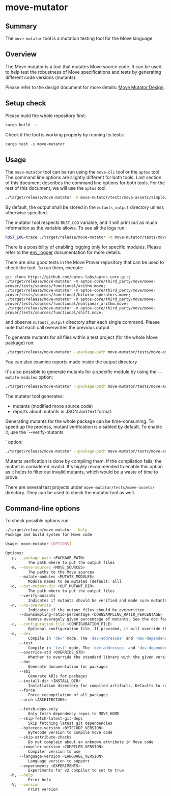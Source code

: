 # move-mutator

## Summary

The `move-mutator` tool is a mutation testing tool for the Move language.

## Overview

The Move mutator is a tool that mutates Move source code. It can be used to
help test the robustness of Move specifications and tests by generating 
different code versions (mutants).

Please refer to the design document for more details: [Move Mutator Design](doc/design.md).

## Setup check

Please build the whole repository first:
```bash
cargo build -r
```

Check if the tool is working properly by running its tests:
```bash
cargo test -p move-mutator
```

## Usage

The `move-mutator` tool can be run using the `move-cli` tool or the `aptos`
tool. The command line options are slightly different for both tools. Last 
section of this document describes the command line options for both tools. For
the rest of this document, we will use the `aptos` tool.

```bash
./target/release/move-mutator -m move-mutator/tests/move-assets/simple/sources/Sum.move
```

By default, the output shall be stored in the `mutants_output` directory unless
otherwise specified.

The mutator tool respects `RUST_LOG` variable, and it will print out as much
information as the variable allows. To see all the logs run:
```bash
RUST_LOG=trace ./target/release/move-mutator -m move-mutator/tests/move-assets/simple/sources/Sum.move
```
There is a possibility of enabling logging only for specific modules. Please
refer to the [env_logger](https://docs.rs/env_logger/latest/env_logger/) documentation for more details.

There are also good tests in the Move Prover repository that can be used to
check the tool. To run them, execute:
```
git clone https://github.com/aptos-labs/aptos-core.git;
./target/release/move-mutator -m aptos-core/third_party/move/move-prover/tests/sources/functional/arithm.move;
./target/release/move-mutator -m aptos-core/third_party/move/move-prover/tests/sources/functional/bitwise_operators.move;
./target/release/move-mutator -m aptos-core/third_party/move/move-prover/tests/sources/functional/nonlinear_arithm.move;
./target/release/move-mutator -m aptos-core/third_party/move/move-prover/tests/sources/functional/shift.move;
```
and observe `mutants_output` directory after each single command.
Please note that each call overwrites the previous output.

To generate mutants for all files within a test project (for the whole Move package) run:
```bash
./target/release/move-mutator --package-path move-mutator/tests/move-assets/simple/
```

You can also examine reports made inside the output directory.

It's also possible to generate mutants for a specific module by using the `--mutate-modules` option:
```bash
./target/release/move-mutator --package-path move-mutator/tests/move-assets/simple/ --mutate-modules "Sum"
```

The mutator tool generates:
- mutants (modified move source code)
- reports about mutants in JSON and text format.

Generating mutants for the whole package can be time-consuming. To speed up the
process, mutant verification is disabled by default. To enable it, use the
`--verify-mutants

` option:
```bash
./target/release/move-mutator --package-path move-mutator/tests/move-assets/simple/ --verify-mutants
```
Mutants verification is done by compiling them. If the compilation fails,
the mutant is considered invalid. It's highly recommended to enable this option
as it helps to filter out invalid mutants, which would be a waste of time to
prove.

There are several test projects under `move-mutator/tests/move-assets/`
directory. They can be used to check the mutator tool as well.

## Command-line options

To check possible options run:
```bash
./target/release/move-mutator --help
Package and build system for Move code

Usage: move-mutator [OPTIONS]

Options:
  -p, --package-path <PACKAGE_PATH>
          The path where to put the output files
  -m, --move-sources <MOVE_SOURCES>
          The paths to the Move sources
      --mutate-modules <MUTATE_MODULES>
          Module names to be mutated [default: all]
  -o, --out-mutant-dir <OUT_MUTANT_DIR>
          The path where to put the output files
      --verify-mutants
          Indicates if mutants should be verified and made sure mutants can compile
  -n, --no-overwrite
          Indicates if the output files should be overwritten
      --downsampling-ratio-percentage <DOWNSAMPLING_RATIO_PERCENTAGE>
          Remove averagely given percentage of mutants. See the doc for more details
  -c, --configuration-file <CONFIGURATION_FILE>
          Optional configuration file. If provided, it will override the default configuration
  -d, --dev
          Compile in 'dev' mode. The 'dev-addresses' and 'dev-dependencies' fields will be used if this flag is set. This flag is useful for development of packages that expose named addresses that are not set to a specific value
      --test
          Compile in 'test' mode. The 'dev-addresses' and 'dev-dependencies' fields will be used along with any code in the 'tests' directory
      --override-std <OVERRIDE_STD>
          Whether to override the standard library with the given version [possible values: mainnet, testnet, devnet]
      --doc
          Generate documentation for packages
      --abi
          Generate ABIs for packages
      --install-dir <INSTALL_DIR>
          Installation directory for compiled artifacts. Defaults to current directory
      --force
          Force recompilation of all packages
      --arch <ARCHITECTURE>

      --fetch-deps-only
          Only fetch dependency repos to MOVE_HOME
      --skip-fetch-latest-git-deps
          Skip fetching latest git dependencies
      --bytecode-version <BYTECODE_VERSION>
          Bytecode version to compile move code
      --skip-attribute-checks
          Do not complain about an unknown attribute in Move code
      --compiler-version <COMPILER_VERSION>
          Compiler version to use
      --language-version <LANGUAGE_VERSION>
          Language version to support
      --experiments <EXPERIMENTS>
          Experiments for v2 compiler to set to true
  -h, --help
          Print help
  -V, --version
          Print version
```
